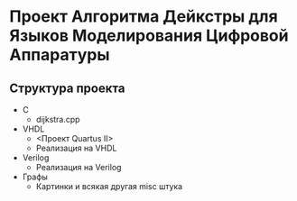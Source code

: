 
# Проект Алгоритма Дейкстры для Языков Моделирования Цифровой Аппаратуры

## Структура проекта

 - C
	- dijkstra.cpp
 - VHDL
	- <Проект Quartus II> 
	- Реализация на VHDL
 - Verilog
	- Реализация на Verilog
 - Графы
	- Картинки и всякая другая misc штука